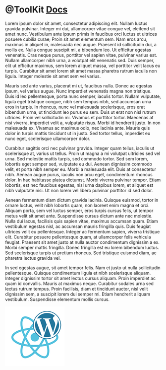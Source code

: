 # @ToolKit [Docs](../README.md)

Lorem ipsum dolor sit amet, consectetur adipiscing elit. Nullam luctus gravida pulvinar. Integer mi dui, ullamcorper vitae congue vel, eleifend sit amet nunc. Vestibulum ante ipsum primis in faucibus orci luctus et ultrices posuere cubilia curae; Proin sit amet elementum sem. Nam eros arcu, maximus in aliquet in, malesuada nec augue. Praesent id sollicitudin dui, a mollis ex. Nulla congue suscipit mi, a bibendum leo. Ut efficitur egestas venenatis. Cras neque purus, porttitor vel sapien vitae, pulvinar varius est. Nullam ullamcorper nibh urna, a volutpat elit venenatis sed. Duis semper, elit ut efficitur maximus, sem lorem aliquet massa, vel porttitor velit lacus eu turpis. Curabitur sit amet lorem sit amet massa pharetra rutrum iaculis non ligula. Integer molestie sit amet sem vel varius.

Mauris sed ante varius, placerat mi ut, faucibus nulla. Donec ac egestas ipsum, vel varius augue. Nunc imperdiet venenatis magna non tristique. Duis id leo pellentesque, porta nunc semper, iaculis tortor. Nullam vulputate, ligula eget tristique congue, nibh sem tempus nibh, sed accumsan urna eros in turpis. In rhoncus, nunc vel malesuada scelerisque, eros erat bibendum urna, ut tincidunt leo purus eu sem. Duis ut erat non nisl rutrum ultrices. Proin vel sollicitudin mi. Vivamus et porttitor tortor. Maecenas at nisi viverra, imperdiet velit a, vulputate risus. Morbi id hendrerit justo. In non malesuada ex. Vivamus ac maximus odio, nec lacinia ante. Mauris quis dolor in turpis mattis tincidunt ut in justo. Sed tortor tellus, imperdiet eu nunc eget, scelerisque ullamcorper dolor.

Curabitur sagittis orci nec pulvinar gravida. Integer quam tellus, iaculis ut scelerisque at, varius ut tellus. Proin ut magna a mi volutpat ultricies sed vel urna. Sed molestie mattis turpis, sed commodo tortor. Sed sem lorem, lobortis eget semper sed, vulputate eu dui. Aenean dignissim commodo velit, et porta nibh semper eu. Morbi a malesuada elit. Duis at consectetur nibh. Aenean augue purus, iaculis non arcu eget, condimentum rhoncus dolor. In hac habitasse platea dictumst. Morbi viverra pulvinar tempor. Etiam lobortis, est nec faucibus egestas, nisl urna dapibus lorem, et aliquet est nibh vulputate nisi. Ut non lorem vel libero pulvinar porttitor id sed dolor.

Aenean fermentum diam dictum gravida lacinia. Quisque euismod, tortor in ornare luctus, velit nibh lobortis quam, non laoreet enim magna et orci. Aliquam porta, sem vel luctus semper, eros turpis cursus felis, ut tempor metus velit sit amet ante. Suspendisse cursus dictum ante nec molestie. Nulla dui lacus, facilisis quis sapien vitae, maximus accumsan quam. Etiam vestibulum egestas nisl, ac accumsan mauris fringilla quis. Duis feugiat ultrices velit eu pellentesque. Integer ac fermentum sapien, viverra tristique elit. Curabitur posuere pellentesque quam, at ullamcorper felis vehicula feugiat. Praesent sit amet justo at nulla auctor condimentum dignissim a ex. Morbi semper mattis fringilla. Donec fringilla est eu lorem bibendum luctus. Sed scelerisque turpis ut pretium rhoncus. Sed tristique euismod diam, ac pharetra lectus gravida vel.

In sed egestas augue, sit amet tempor felis. Nam et justo ut nulla sollicitudin pellentesque. Quisque condimentum ligula et nibh scelerisque aliquam. Integer dignissim tortor sit amet lectus cursus aliquam. Proin imperdiet ac quam id convallis. Mauris at maximus neque. Curabitur sodales urna sed lectus rutrum tempus. Proin facilisis, diam et tincidunt auctor, nisl velit dignissim sem, a suscipit lorem dui semper mi. Etiam hendrerit aliquam vestibulum. Suspendisse elementum mollis cursus.

![Listingslab @ToolKit](../png/react_wordpress.png)